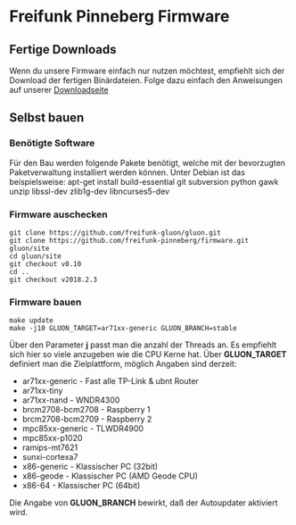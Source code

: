 # Freifunk Pinneberg Firmware

## Fertige Downloads
Wenn du unsere Firmware einfach nur nutzen möchtest, empfiehlt sich der Download der fertigen Binärdateien. Folge dazu einfach den Anweisungen auf unserer [Downloadseite](https://pinneberg.freifunk.net/download.html)

## Selbst bauen

### Benötigte Software
Für den Bau werden folgende Pakete benötigt, welche mit der bevorzugten Paketverwaltung installiert werden können.
Unter Debian ist das beispielsweise:
    apt-get install build-essential git subversion python gawk unzip libssl-dev zlib1g-dev libncurses5-dev

### Firmware auschecken
    git clone https://github.com/freifunk-gluon/gluon.git
    git clone https://github.com/freifunk-pinneberg/firmware.git gluon/site
    cd gluon/site
    git checkout v0.10
    cd ..
    git checkout v2018.2.3

### Firmware bauen
    make update
    make -j10 GLUON_TARGET=ar71xx-generic GLUON_BRANCH=stable

Über den Parameter **j** passt man die anzahl der Threads an. Es empfiehlt sich hier so viele anzugeben wie die CPU Kerne hat.
Über **GLUON_TARGET** definiert man die Zielplattform, möglich Angaben sind derzeit:

* ar71xx-generic - Fast alle TP-Link & ubnt Router
* ar71xx-tiny
* ar71xx-nand - WNDR4300
* brcm2708-bcm2708 - Raspberry 1
* brcm2708-bcm2709 - Raspberry 2
* mpc85xx-generic - TLWDR4900
* mpc85xx-p1020
* ramips-mt7621
* sunxi-cortexa7
* x86-generic - Klassischer PC (32bit)
* x86-geode - Klassischer PC (AMD Geode CPU)
* x86-64 - Klassischer PC (64bit)


Die Angabe von **GLUON_BRANCH** bewirkt, daß der Autoupdater aktiviert wird.
